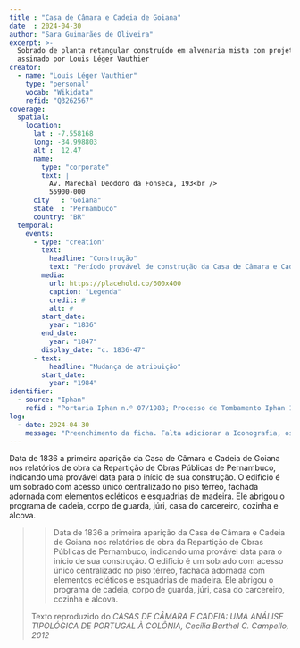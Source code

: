 ```yaml
---
title : "Casa de Câmara e Cadeia de Goiana"
date  : 2024-04-30
author: "Sara Guimarães de Oliveira" 
excerpt: >- 
  Sobrado de planta retangular construído em alvenaria mista com projeto
  assinado por Louis Léger Vauthier
creator:
  - name: "Louis Léger Vauthier"
    type: "personal"
    vocab: "Wikidata"
    refid: "Q3262567"
coverage:
  spatial:
    location:
      lat : -7.558168 
      long: -34.998803
      alt :  12.47
      name:
        type: "corporate"
        text: |
          Av. Marechal Deodoro da Fonseca, 193<br />
          55900-000
      city   : "Goiana"
      state  : "Pernambuco"
      country: "BR"
  temporal:
    events:
      - type: "creation"
        text:
          headline: "Construção"
          text: "Período provável de construção da Casa de Câmara e Cadeia de Goiana"
        media:
          url: https://placehold.co/600x400
          caption: "Legenda"
          credit: #
          alt: #
        start_date:
          year: "1836"
        end_date:
          year: "1847"
        display_date: "c. 1836-47"
      - text:
          headline: "Mudança de atribuição"
        start_date:
          year: "1984"
identifier:
  - source: "Iphan"
    refid : "Portaria Iphan n.º 07/1988; Processo de Tombamento Iphan 1483-T-2001 “Conjunto Arquitetônico, Urbanístico e Paisagístico do Município de Goiana”"
log:
  - date: 2024-04-30
    message: "Preenchimento da ficha. Falta adicionar a Iconografia, os DWGs e Docs"
---
```


Data de 1836 a primeira aparição da Casa de Câmara e Cadeia de Goiana
nos relatórios de obra da Repartição de Obras Públicas de Pernambuco,
indicando uma provável data para o início de sua construção. O edifício
é um sobrado com acesso único centralizado no piso térreo, fachada
adornada com elementos ecléticos e esquadrias de madeira. Ele abrigou o
programa de cadeia, corpo de guarda, júri, casa do carcereiro, cozinha e
alcova.

<blockquote>

>Data de 1836 a primeira aparição da Casa de Câmara e Cadeia de Goiana
>nos relatórios de obra da Repartição de Obras Públicas de Pernambuco,
>indicando uma provável data para o início de sua construção. O edifício
>é um sobrado com acesso único centralizado no piso térreo, fachada
>adornada com elementos ecléticos e esquadrias de madeira. Ele abrigou o
>programa de cadeia, corpo de guarda, júri, casa do carcereiro, cozinha e
>alcova.


  <footer class="figure-caption">Texto reproduzido
  do <cite>CASAS DE CÂMARA E CADEIA: UMA ANÁLISE TIPOLÓGICA DE PORTUGAL À COLÔNIA<cite>, Cecília Barthel C. Campello<cite>, 2012</footer>
</blockquote>
